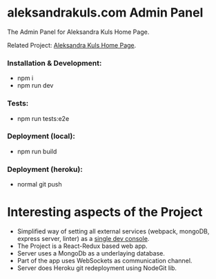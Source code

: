 # aleksandrakuls.com Admin Panel
The Admin Panel for Aleksandra Kuls Home Page.

Related Project: [Aleksandra Kuls Home Page](https://github.com/kubenstein/aleksandrakuls.com).

### Installation & Development:
* npm i
* npm run dev

### Tests:
* npm run tests:e2e

### Deployment (local):
* npm run build

### Deployment (heroku):
* normal git push

# Interesting aspects of the Project
- Simplified way of setting all external services (webpack, mongoDB, express server, linter) as a [single dev console](http://www.jakubniewczas.pl/#/blog/node-development-console).
- The Project is a React-Redux based web app.
- Server uses a MongoDb as a underlaying database.
- Part of the app uses WebSockets as communication channel.
- Server does Heroku git redeployment using NodeGit lib.